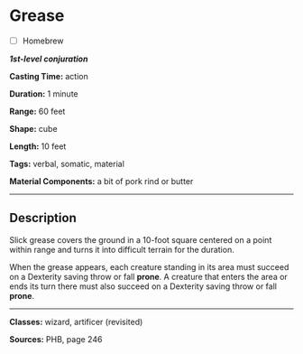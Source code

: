 # Grease

- [ ] Homebrew

***1st-level conjuration***

**Casting Time:** action

**Duration:** 1 minute

**Range:** 60 feet

**Shape:** cube

**Length:** 10 feet

**Tags:** verbal, somatic, material

**Material Components:** a bit of pork rind or butter

---

## Description
Slick grease covers the ground in a 10-foot square centered on a point within range and turns it into difficult terrain for the duration.

When the grease appears, each creature standing in its area must succeed on a Dexterity saving throw or fall **prone**. A creature that enters the area or ends its turn there must also succeed on a Dexterity saving throw or fall **prone**.

---

**Classes:** wizard, artificer (revisited)

**Sources:** PHB, page 246
